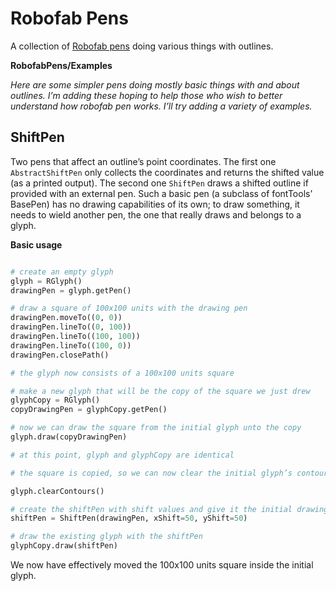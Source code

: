 Robofab Pens
================

A collection of [Robofab pens](http://robofab.org/objects/pen.html) doing various things with outlines.

**RobofabPens/Examples**

*Here are some simpler pens doing mostly basic things with and about outlines. I’m adding these hoping to help those who wish to better understand how robofab pen works. I’ll try adding a variety of examples.*

## ShiftPen

Two pens that affect an outline’s point coordinates. The first one ```AbstractShiftPen``` only collects the coordinates and returns the shifted value (as a printed output). The second one ```ShiftPen``` draws a shifted outline if provided with an external pen. Such a basic pen (a subclass of fontTools’ BasePen) has no drawing capabilities of its own; to draw something, it needs to wield another pen, the one that really draws and belongs to a glyph.

**Basic usage**
```python

# create an empty glyph
glyph = RGlyph()
drawingPen = glyph.getPen()

# draw a square of 100x100 units with the drawing pen
drawingPen.moveTo((0, 0))
drawingPen.lineTo((0, 100))
drawingPen.lineTo((100, 100))
drawingPen.lineTo((100, 0))
drawingPen.closePath()

# the glyph now consists of a 100x100 units square

# make a new glyph that will be the copy of the square we just drew
glyphCopy = RGlyph()
copyDrawingPen = glyphCopy.getPen()

# now we can draw the square from the initial glyph unto the copy
glyph.draw(copyDrawingPen)

# at this point, glyph and glyphCopy are identical

# the square is copied, so we can now clear the initial glyph’s contour before drawing the new shifted square

glyph.clearContours()

# create the shiftPen with shift values and give it the initial drawing pen
shiftPen = ShiftPen(drawingPen, xShift=50, yShift=50)

# draw the existing glyph with the shiftPen
glyphCopy.draw(shiftPen)
```

We now have effectively moved the 100x100 units square inside the initial glyph.